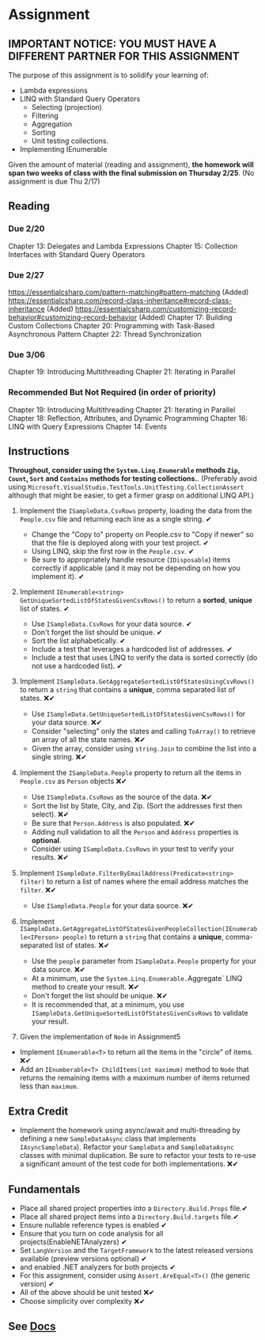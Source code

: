# Assignment

## IMPORTANT NOTICE: YOU MUST HAVE A DIFFERENT PARTNER FOR THIS ASSIGNMENT

The purpose of this assignment is to solidify your learning of:

- Lambda expressions
- LINQ with Standard Query Operators
  - Selecting (projection)
  - Filtering
  - Aggregation
  - Sorting
  - Unit testing collections.
- Implementing IEnumerable

Given the amount of material (reading and assignment), **the homework will span two weeks of class with the final submission on Thursday 2/25**. (No assignment is due Thu 2/17)

## Reading

### Due 2/20

Chapter 13: Delegates and Lambda Expressions
Chapter 15: Collection Interfaces with Standard Query Operators

### Due 2/27

https://essentialcsharp.com/pattern-matching#pattern-matching (Added)
https://essentialcsharp.com/record-class-inheritance#record-class-inheritance (Added)
https://essentialcsharp.com/customizing-record-behavior#customizing-record-behavior (Added)
Chapter 17: Building Custom Collections
Chapter 20: Programming with Task-Based Asynchronous Pattern
Chapter 22: Thread Synchronization

### Due 3/06

Chapter 19: Introducing Multithreading
Chapter 21: Iterating in Parallel

### Recommended But Not Required (in order of priority)

Chapter 19: Introducing Multithreading
Chapter 21: Iterating in Parallel
Chapter 18: Reflection, Attributes, and Dynamic Programming
Chapter 16: LINQ with Query Expressions
Chapter 14: Events

## Instructions

**Throughout, consider using the `System.Linq.Enumerable` methods `Zip`, `Count`, `Sort` and `Contains` methods for testing collections.**. (Preferably avoid using `Microsoft.VisualStudio.TestTools.UnitTesting.CollectionAssert` although that might be easier, to get a firmer grasp on additional LINQ API.)

1. Implement the `ISampleData.CsvRows` property, loading the data from the `People.csv` file and returning each line as a single string. ✔

   - Change the "Copy to" property on People.csv to "Copy if newer" so that the file is deployed along with your test project. ✔
   - Using LINQ, skip the first row in the `People.csv`. ✔
   - Be sure to appropriately handle resource (`IDisposable`) items correctly if applicable (and it may not be depending on how you implement it). ✔

2. Implement `IEnumerable<string> GetUniqueSortedListOfStatesGivenCsvRows()` to return a **sorted**, **unique** list of states. ✔

   - Use `ISampleData.CsvRows` for your data source. ✔
   - Don't forget the list should be unique. ✔
   - Sort the list alphabetically. ✔
   - Include a test that leverages a hardcoded list of addresses. ✔
   - Include a test that uses LINQ to verify the data is sorted correctly (do not use a hardcoded list). ✔

3. Implement `ISampleData.GetAggregateSortedListOfStatesUsingCsvRows()` to return a `string` that contains a **unique**, comma separated list of states. ❌✔

   - Use `ISampleData.GetUniqueSortedListOfStatesGivenCsvRows()` for your data source. ❌✔
   - Consider "selecting" only the states and calling `ToArray()` to retrieve an array of all the state names. ❌✔
   - Given the array, consider using `string.Join` to combine the list into a single string. ❌✔

4. Implement the `ISampleData.People` property to return all the items in `People.csv` as `Person` objects ❌✔

   - Use `ISampleData.CsvRows` as the source of the data. ❌✔
   - Sort the list by State, City, and Zip. (Sort the addresses first then select). ❌✔
   - Be sure that `Person.Address` is also populated. ❌✔
   - Adding null validation to all the `Person` and `Address` properties is **optional**.
   - Consider using `ISampleData.CsvRows` in your test to verify your results. ❌✔

5. Implement `ISampleDate.FilterByEmailAddress(Predicate<string> filter)` to return a list of names where the email address matches the `filter`. ❌✔

   - Use `ISampleData.People` for your data source. ❌✔

6. Implement `ISampleData.GetAggregateListOfStatesGivenPeopleCollection(IEnumerable<IPerson> people)` to return a `string` that contains a **unique**, comma-separated list of states. ❌✔

   - Use the `people` parameter from `ISampleData.People` property for your data source. ❌✔
   - At a minimum, use the `System.Linq.Enumerable.`Aggregate` LINQ method to create your result. ❌✔
   - Don't forget the list should be unique. ❌✔
   - It is recommended that, at a minimum, you use `ISampleData.GetUniqueSortedListOfStatesGivenCsvRows` to validate your result.

7. Given the implementation of `Node` in Assignment5

- Implement `IEnumerable<T>` to return all the items in the "circle" of items. ❌✔
- Add an `IEnumberable<T> ChildItems(int maximum)` method to `Node` that returns the remaining items with a maximum number of items returned less than `maximum`.  

## Extra Credit

- Implement the homework using async/await and multi-threading by defining a new `SampleDataAsync` class that implements `IAsyncSampleData`). Refactor your `SampleData` and `SampleDataAsync` classes with minimal duplication. Be sure to refactor your tests to re-use a significant amount of the test code for both implementations. ❌✔

## Fundamentals

- Place all shared project properties into a `Directory.Build.Props` file.✔
- Place all shared project items into a `Directory.Build.targets` file.✔
- Ensure nullable reference types is enabled  ✔
- Ensure that you turn on code analysis for all projects(EnableNETAnalyzers)  ✔
- Set `LangVersion` and the `TargetFramework` to the latest released versions available (preview versions optional)   ✔
- and enabled .NET analyzers for both projects ✔
- For this assignment, consider using `Assert.AreEqual<T>()` (the generic version)  ✔
- All of the above should be unit tested ❌✔
- Choose simplicity over complexity ❌✔

## See [Docs](Docs)
